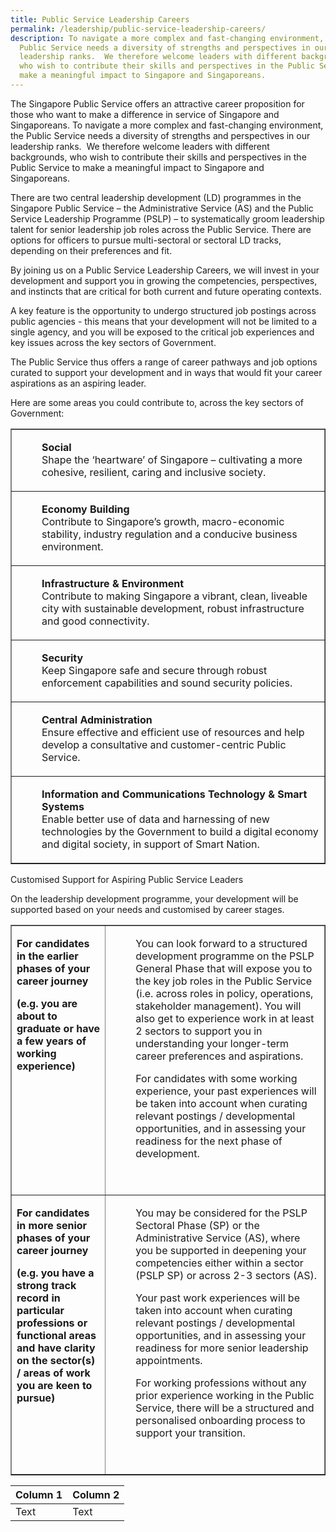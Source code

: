 ```yaml
---
title: Public Service Leadership Careers
permalink: /leadership/public-service-leadership-careers/
description: To navigate a more complex and fast-changing environment, the
  Public Service needs a diversity of strengths and perspectives in our
  leadership ranks.  We therefore welcome leaders with different backgrounds,
  who wish to contribute their skills and perspectives in the Public Service to
  make a meaningful impact to Singapore and Singaporeans.
---
```

The Singapore Public Service offers an attractive career proposition for those who want to make a difference in service of Singapore and Singaporeans. To navigate a more complex and fast-changing environment, the Public Service needs a diversity of strengths and perspectives in our leadership ranks.&nbsp; We therefore welcome leaders with different backgrounds, who wish to contribute their skills and perspectives in the Public Service to make a meaningful impact to Singapore and Singaporeans.  
  
There are two central leadership development (LD) programmes in the Singapore Public Service – the Administrative Service (AS) and the Public Service Leadership Programme (PSLP) – to systematically groom leadership talent for senior leadership job roles across the Public Service. There are options for officers to pursue multi-sectoral or sectoral LD tracks, depending on their preferences and fit.  
  
By joining us on a Public Service Leadership Careers, we will invest in your development and support you in growing the competencies, perspectives, and instincts that are critical for both current and future operating contexts.  
  
A key feature is the opportunity to undergo structured job postings across public agencies - this means that your development will not be limited to a single agency, and you will be exposed to the critical job experiences and key issues across the key sectors of Government.  
  
The Public Service thus offers a range of career pathways and job options curated to support your development and in ways that would fit your career aspirations as an aspiring leader.

Here are some areas you could contribute to, across the key sectors of Government:


<table cellpadding="10" cellspacing="0" border="1" align="center" width="100%"> <tbody> <tr> <td><p style="margin-left: 40px;"><strong>Social</strong><br>Shape the ‘heartware’ of Singapore – cultivating a more cohesive, resilient, caring and inclusive society.<br></p></td></tr> <tr> <td><p style="margin-left: 40px;"><strong>Economy Building</strong><br>Contribute to Singapore’s growth, macro-economic stability, industry regulation and a conducive business environment.<br></p></td></tr><tr> <td><p style="margin-left: 40px;"><strong>Infrastructure &amp; Environment</strong><br>Contribute to making Singapore a vibrant, clean, liveable city with sustainable development, robust infrastructure and good connectivity.<br></p></td> </tr><tr> <td><p style="margin-left: 40px;"><strong>Security</strong><br>Keep Singapore safe and secure through robust enforcement capabilities and sound security policies.<br></p></td>  </tr>  <tr> <td><p style="margin-left: 40px;"><strong>Central Administration</strong><br>Ensure effective and efficient use of resources and help develop a consultative and customer-centric Public Service.<br></p></td> </tr> <tr> <td><p style="margin-left: 40px;"><strong>Information and Communications Technology &amp; Smart Systems</strong><br>Enable better use of data and harnessing of new technologies by the Government to build a digital economy and digital society, in support of Smart Nation.<br></p></td>  </tr> </tbody> </table>

Customised Support for Aspiring Public Service Leaders

On the leadership development programme, your development will be supported based on your needs and customised by career stages.

<table cellpadding="10" cellspacing="0" border="1" width="100%"><tbody><tr><td valign="top" width="30%"><p style=""><strong>For candidates in the earlier phases of your career journey<br></strong></p><p style=""><strong>(e.g. you are about to graduate or have a few years of working experience)</strong></p></td><td valign="top" width="70%"><p style="margin-left: 40px;">You can look forward to a structured development programme on the PSLP General Phase that will expose you to the key job roles in the Public Service (i.e. across roles in policy, operations, stakeholder management). You will also get to experience work in at least 2 sectors to support you in understanding your longer-term career preferences and aspirations.</p><p style="margin-left: 40px;">For candidates with some working experience, your past experiences will be taken into account when curating relevant postings / developmental opportunities, and in assessing your readiness for the next phase of development.</p><p>&nbsp;</p></td></tr><tr><td valign="top" width="30%"><p><strong>For candidates in more senior phases of your career journey</strong></p><p><strong>(e.g. you have a strong track record in particular professions or functional areas and have clarity on the sector(s) / areas of work you are keen to pursue)</strong></p><p>&nbsp;</p></td><td valign="top" width="70%"><p style="margin-left: 40px;">You may be considered for the PSLP Sectoral Phase (SP) or the Administrative Service (AS), where you be supported in deepening your competencies either within a sector (PSLP SP) or across 2-3 sectors (AS).</p><p style="margin-left: 40px;">Your past work experiences will be taken into account when curating relevant postings / developmental opportunities, and in assessing your readiness for more senior leadership appointments.</p><p style="margin-left: 40px;">For working professions without any prior experience working in the Public Service, there will be a structured and personalised onboarding process to support your transition.</p><p>&nbsp;</p></td></tr></tbody></table>



| Column 1 | Column 2 |
| -------- | -------- |
| Text     | Text     |

